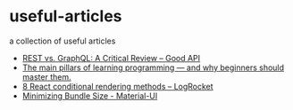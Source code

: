 # useful-articles
a collection of useful articles

* [REST vs. GraphQL: A Critical Review – Good API](https://blog.goodapi.co/rest-vs-graphql-a-critical-review-5f77392658e7)
* [The main pillars of learning programming — and why beginners should master them.](https://medium.freecodecamp.org/the-main-pillars-of-learning-programming-and-why-beginners-should-master-them-e04245c17c56)
* [8 React conditional rendering methods – LogRocket](https://blog.logrocket.com/conditional-rendering-in-react-c6b0e5af381e)
* [Minimizing Bundle Size - Material-UI](https://material-ui.com/guides/minimizing-bundle-size/)
